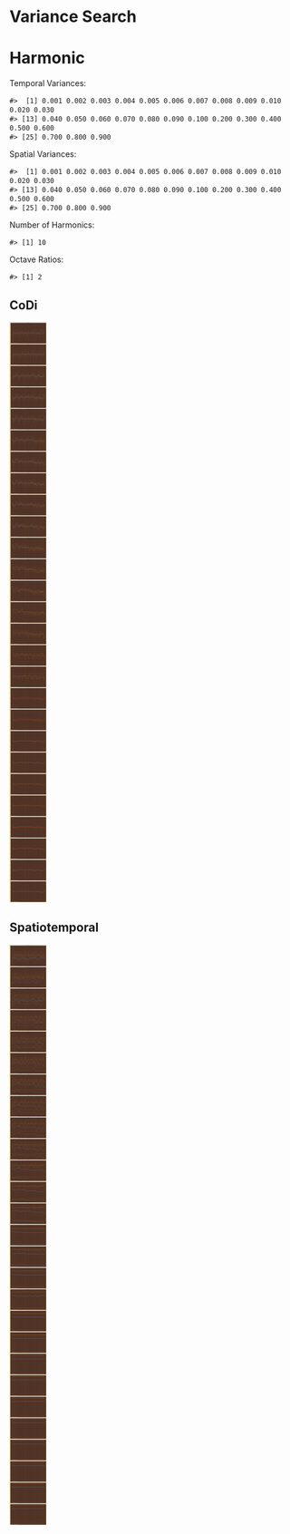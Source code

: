 Variance Search
================

# Harmonic

Temporal Variances:

    #>  [1] 0.001 0.002 0.003 0.004 0.005 0.006 0.007 0.008 0.009 0.010 0.020 0.030
    #> [13] 0.040 0.050 0.060 0.070 0.080 0.090 0.100 0.200 0.300 0.400 0.500 0.600
    #> [25] 0.700 0.800 0.900

Spatial Variances:

    #>  [1] 0.001 0.002 0.003 0.004 0.005 0.006 0.007 0.008 0.009 0.010 0.020 0.030
    #> [13] 0.040 0.050 0.060 0.070 0.080 0.090 0.100 0.200 0.300 0.400 0.500 0.600
    #> [25] 0.700 0.800 0.900

Number of Harmonics:

    #> [1] 10

Octave Ratios:

    #> [1] 2

## CoDi

![](../figures/standard_deviation_search/_CoDi-1.png)<!-- -->

## Spatiotemporal

![](../figures/standard_deviation_search/_Spatiotemporal-1.png)<!-- -->
